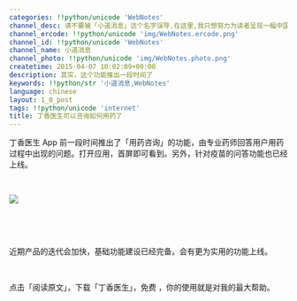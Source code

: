 ```yaml
---
categories: !!python/unicode 'WebNotes'
channel_desc: 请不要被「小道消息」这个名字误导.在这里,我只想努力为读者呈现一幅中国互联网的清明上河图.
channel_ercode: !!python/unicode 'img/WebNotes.ercode.png'
channel_id: !!python/unicode 'WebNotes'
channel_name: 小道消息
channel_photo: !!python/unicode 'img/WebNotes.photo.png'
createtime: 2015-04-07 10:02:09+00:00
description: 其实，这个功能推出一段时间了
keywords: !!python/str '小道消息,WebNotes'
language: chinese
layout: 1_0_post
tags: !!python/unicode 'internet'
title: 丁香医生可以咨询如何用药了
---
```

<div class="rich_media_content" id="js_content">
<p>
         丁香医生 App 前一段时间推出了「用药咨询」的功能，由专业药师回答用户用药过程中出现的问题。打开应用，首屏即可看到。另外，针对疫苗的问答功能也已经上线。
        </p>
<p>
<br/>
</p>
<p>
<img data-ratio="1.7304015296367112" data-s="300,640" data-src="" data-type="jpeg" data-w="" src="{{ '/img/ow5rEn8QGlGYlsn1oOXf8ibzmicRbnS1QGrYG0ic72J9nGe5uVjCe0tnVOYP4HYISSod4nI0GHqUsBY7cOrXcuU9g..png' | prepend: site.img | replace: '//','/' }}"/>
<br/>
</p>
<p>
<br/>
</p>
<p>
<br/>
</p>
<p>
         近期产品的迭代会加快，基础功能建设已经完备。会有更为实用的功能上线。
        </p>
<p>
<br/>
</p>
<p>
         点击「阅读原文」，下载「丁香医生」，免费 ，你的使用就是对我的最大帮助。
        </p>
</div>